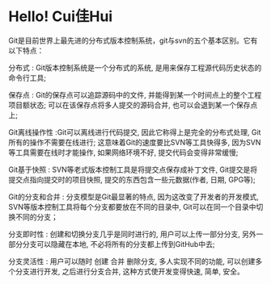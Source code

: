# Hello!  Cui佳Hui

Git是目前世界上最先进的分布式版本控制系统，git与svn的五个基本区别。它有以下特点：  

分布式 : Git版本控制系统是一个分布式的系统, 是用来保存工程源代码历史状态的命令行工具;  

保存点 : Git的保存点可以追踪源码中的文件, 并能得到某一个时间点上的整个工程项目额状态; 可以在该保存点将多人提交的源码合并, 也可以会退到某一个保存点上;  

Git离线操作性 :Git可以离线进行代码提交, 因此它称得上是完全的分布式处理, Git所有的操作不需要在线进行; 这意味着Git的速度要比SVN等工具快得多, 因为SVN等工具需要在线时才能操作, 如果网络环境不好, 提交代码会变得非常缓慢;  

Git基于快照 : SVN等老式版本控制工具是将提交点保存成补丁文件, Git提交是将提交点指向提交时的项目快照, 提交的东西包含一些元数据(作者, 日期, GPG等);  

Git的分支和合并 : 分支模型是Git最显著的特点, 因为这改变了开发者的开发模式, SVN等版本控制工具将每个分支都要放在不同的目录中, Git可以在同一个目录中切换不同的分支；  

分支即时性 : 创建和切换分支几乎是同时进行的, 用户可以上传一部分分支, 另外一部分分支可以隐藏在本地, 不必将所有的分支都上传到GitHub中去;  

分支灵活性 : 用户可以随时 创建 合并 删除分支, 多人实现不同的功能, 可以创建多个分支进行开发, 之后进行分支合并, 这种方式使开发变得快速, 简单, 安全。
